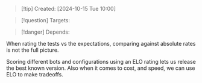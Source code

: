 
>[!tip] Created: [2024-10-15 Tue 10:00]

>[!question] Targets: 

>[!danger] Depends: 

When rating the tests vs the expectations, comparing against absolute rates is not the full picture.  

Scoring different bots and configurations using an ELO rating lets us release the best known version.  Also when it comes to cost, and speed, we can use ELO to make tradeoffs.